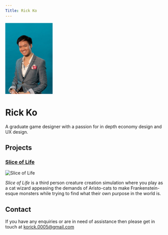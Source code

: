 ```yaml
---
Title: Rick Ko
---
```


<html>
  <head>
    <title>Rick Ko</title>
  </head>
  <body>

<img align="centre" width="150.25" height="225" src="https://raw.githubusercontent.com/KoRick95/rkdesign/main/RickKo.png" alt="This is me">

<h1>Rick Ko</h1>
A graduate game designer with a passion for in depth economy design and UX design.

<h2>Projects</h2>
<h3><a href="http://sliceoflife.com.au/"> Slice of Life</a> <br> </h3>
<img align="centre" width="496.1" height="701.6" src="https://github.com/KoRick95/sliceoflifeweb/blob/main/SliceofLife.jpg?raw=true" alt="Slice of Life"> <br>

<i>Slice of Life</i> is a third person creature creation simulation where you play as a cat wizard appeasing the demands of Aristo-cats to make Frankenstein-esque monsters while trying to find what their own purpose in the world is.

<h2>Contact</h2>
If you have any enquiries or are in need of assistance then please get in touch at <a href="mailto:korick.0005@gmail.com"> korick.0005@gmail.com</a>

  </body>
</html>
